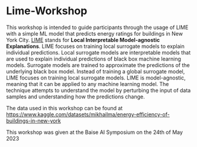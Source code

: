 # Lime-Workshop

This workshop is intended to guide participants through the usage of LIME with a simple ML model that predicts energy ratings for buildings in New York City. [LIME](https://christophm.github.io/interpretable-ml-book/lime.html) stands for **Local Interpretable Model-agnostic Explanations**. LIME focuses on training local surrogate models to explain individual predictions. Local surrogate models are interpretable models that are used to explain individual predictions of black box machine learning models. Surrogate models are trained to approximate the predictions of the underlying black box model. Instead of training a global surrogate model, LIME focuses on training local surrogate models. LIME is model-agnostic, meaning that it can be applied to any machine learning model. The technique attempts to understand the model by perturbing the input of data samples and understanding how the predictions change.
    
The data used in this workshop can be found at https://www.kaggle.com/datasets/mikhailma/energy-efficiency-of-buildings-in-new-york

This workshop was given at the Baise AI Symposium on the 24th of May 2023
